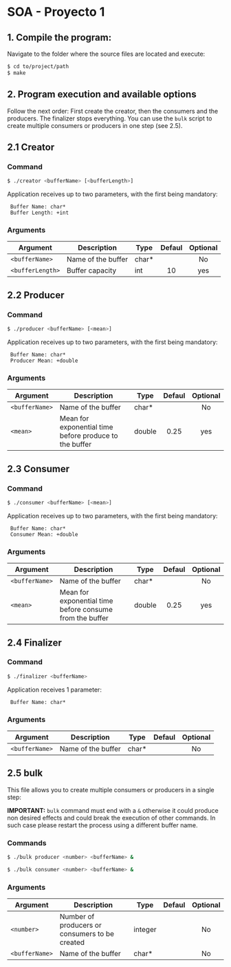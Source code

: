 # SOA - Proyecto 1

## 1. Compile the program:
Navigate to the folder where the source files are located and execute:

```bash
$ cd to/project/path
$ make
```

## 2. Program execution and available options

Follow the next order: First create the creator, then the consumers and the producers. The finalizer stops everything.
You can use the `bulk` script to create multiple consumers or producers in one step (see 2.5).

## 2.1 Creator

### Command

```bash
$ ./creator <bufferName> [<bufferLength>]
```

Application receives up to two parameters, with the first being mandatory:

	 Buffer Name: char*
	 Buffer Length: +int

### Arguments

| Argument                      | Description           | Type      | Defaul    | Optional  |
| ------------------------------|-----------------------|-----------|:---------:|:---------:|
| `<bufferName>`                | Name of the buffer    | char*     |           | No        |
| `<bufferLength>`              | Buffer capacity       | int       | 10        | yes       |


## 2.2 Producer

### Command

```bash
$ ./producer <bufferName> [<mean>]
```

Application receives up to two parameters, with the first being mandatory:

	 Buffer Name: char*
	 Producer Mean: +double

### Arguments

| Argument             | Description                                             | Type      | Defaul    | Optional  |
| ---------------------|---------------------------------------------------------|-----------|:---------:|:---------:|
| `<bufferName>`       | Name of the buffer                                      | char*     |           | No        |
| `<mean>`             | Mean for exponential time before produce to the buffer  | double    | 0.25      | yes       |


## 2.3 Consumer

### Command

```bash
$ ./consumer <bufferName> [<mean>]
```

Application receives up to two parameters, with the first being mandatory:

	 Buffer Name: char*
	 Consumer Mean: +double

### Arguments

| Argument             | Description                                               | Type      | Defaul    | Optional  |
| ---------------------|-----------------------------------------------------------|-----------|:---------:|:---------:|
| `<bufferName>`       | Name of the buffer                                        | char*     |           | No        |
| `<mean>`             | Mean for exponential time before consume from the buffer  | double    | 0.25      | yes       |


## 2.4 Finalizer

### Command

```bash
$ ./finalizer <bufferName>
```

Application receives 1 parameter:

	 Buffer Name: char*

### Arguments

| Argument                      | Description           | Type      | Defaul    | Optional  |
| ------------------------------|-----------------------|-----------|:---------:|:---------:|
| `<bufferName>`                | Name of the buffer    | char*     |           | No        |


## 2.5 bulk

This file allows you to create multiple consumers or producers in a single step:

**IMPORTANT:** `bulk` command must end with a `&` otherwise it could produce non desired effects and could break the execution of other commands. In such case please restart the process using a different buffer name.

### Commands

```bash
$ ./bulk producer <number> <bufferName> &
```

```bash
$ ./bulk consumer <number> <bufferName> &
```

### Arguments

| Argument            | Description                                    | Type      | Defaul    | Optional  |
| --------------------|------------------------------------------------|-----------|:---------:|:---------:|
| `<number>`          | Number of producers or consumers to be created | integer   |           | No        |
| `<bufferName>`      | Name of the buffer                             | char*     |           | No        |
